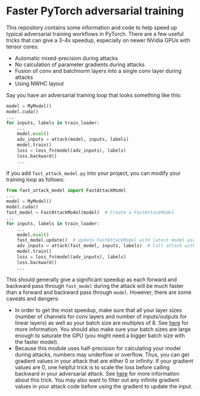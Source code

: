 # Faster PyTorch adversarial training

This repository contains some information and code to help speed up typical adversarial training workflows in PyTorch. There are a few useful tricks that can give a 3-4x speedup, especially on newer NVidia GPUs with tensor cores:
 * Automatic mixed-precision during attacks
 * No calculation of parameter gradients during attacks
 * Fusion of conv and batchnorm layers into a single conv layer during attacks
 * Using NWHC layout

Say you have an adversarial training loop that looks something like this:
```python
model = MyModel()
model.cuda()
...
for inputs, labels in train_loader:
    ...
    model.eval()
    adv_inputs = attack(model, inputs, labels)
    model.train()
    loss = loss_fn(model(adv_inputs), labels)
    loss.backward()
    ...
```
If you add `fast_attack_model.py` into your project, you can modify your training loop as follows:
```python
from fast_attack_model import FastAttackModel
...
model = MyModel()
model.cuda()
fast_model = FastAttackModel(model)  # Create a FastAttackModel
...
for inputs, labels in train_loader:
    ...
    model.eval()
    fast_model.update()  # Update FastAttackModel with latest model parameters
    adv_inputs = attack(fast_model, inputs, labels)  # Call attack with fast_model
    model.train()
    loss = loss_fn(model(adv_inputs), labels)
    loss.backward()
    ...
```
This should generally give a significant speedup as each forward and backward pass through `fast_model` during the attack will be much faster than a forward and backward pass through `model`. However, there are some caveats and dangers:
 * In order to get the most speedup, make sure that all your layer sizes (number of channels for conv layers and number of inputs/outputs for linear layers) as well as your batch size are multiples of 8. See [here](https://pytorch.org/tutorials/recipes/recipes/amp_recipe.html#troubleshooting) for more information. You should also make sure your batch sizes are large enough to saturate the GPU (you might need a bigger batch size with the faster model).
 * Because this module uses half-precision for calculating your model during attacks, numbers may underflow or overflow. Thus, you can get gradient values in your attack that are either 0 or infinity. If your gradient values are 0, one helpful trick is to scale the loss before calling backward in your adversarial attack. See [here](https://pytorch.org/docs/stable/amp.html#gradient-scaling) for more information about this trick. You may also want to filter out any infinite gradient values in your attack code before using the gradient to update the input.
